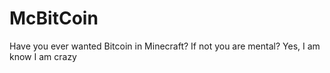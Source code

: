 # McBitCoin
Have you ever wanted Bitcoin in Minecraft? If not you are mental?
Yes, I am know I am crazy
